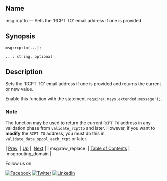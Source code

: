 <a name="lua.ref.msg_rcptto"></a>
## Name

msg:rcptto — Sets the 'RCPT TO' email address if one is provided

<a name="idp16937104"></a>
## Synopsis

`msg:rcptto(...);`

`...: string, optional`<a name="idp16940064"></a>
## Description

Sets the 'RCPT TO' email address if one is provided and returns the current or new value.

Enable this function with the statement `require('msys.extended.message');`.

### Note

The function may be used to return the current `RCPT TO` address in any validation phase from `validate_rcptto` and later. However, if you want to **modify** the `RCPT TO` address, you must do this in `validate_data_spool_each_rcpt` or later.

| [Prev](lua.ref.msg_raw_replace.php)  | [Up](lua.function.details.php) |  [Next](lua.ref.msg_routing_domain.php) |
| msg:raw_replace  | [Table of Contents](index.php) |  msg:routing_domain |

Follow us on:

[![Facebook](https://support.messagesystems.com/images/icon-facebook.png)](http://www.facebook.com/messagesystems) [![Twitter](https://support.messagesystems.com/images/icon-twitter.png)](http://twitter.com/#!/MessageSystems) [![LinkedIn](https://support.messagesystems.com/images/icon-linkedin.png)](http://www.linkedin.com/company/message-systems)
